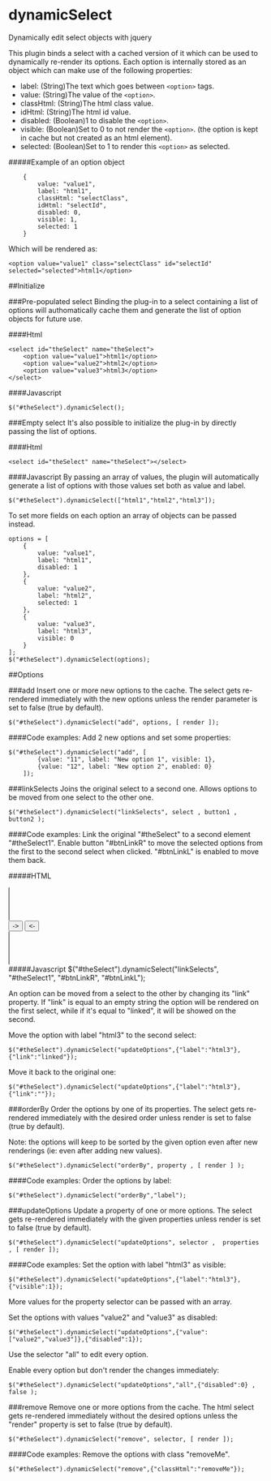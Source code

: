 # dynamicSelect
Dynamically edit select objects with jquery

This plugin binds a select with a cached version of it which can be used to dynamically re-render its options.
Each option is internally stored as an object which can make use of the following properties:

*   label: (String)The text which goes between `<option>` tags.
*   value: (String)The value of the `<option>`.
*   classHtml: (String)The html class value.
*   idHtml: (String)The html id value.
*   disabled: (Boolean)1 to disable the `<option>`.
*   visible: (Boolean)Set to 0 to not render the `<option>`. (the option is kept in cache but not created as an html element).
*   selected: (Boolean)Set to 1 to render this `<option>` as selected.

#####Example of an option object

        {
            value: "value1",
            label: "html1",
            classHtml: "selectClass",
            idHtml: "selectId",
            disabled: 0,
            visible: 1,
            selected: 1
        }
        
Which will be rendered as:

	<option value="value1" class="selectClass" id="selectId" selected="selected">html1</option>

##Initialize

###Pre-populated select
Binding the plug-in to a select containing a list of options will authomatically cache them and generate the list of option objects for future use.

####Html

    <select id="theSelect" name="theSelect">
        <option value="value1">html1</option>
        <option value="value2">html2</option>
        <option value="value3">html3</option>
    </select>

####Javascript

    $("#theSelect").dynamicSelect();
    
    
###Empty select
It's also possible to initialize the plug-in by directly passing the list of options.

####Html

    <select id="theSelect" name="theSelect"></select>


####Javascript
By passing an array of values, the plugin will automatically generate a list of options with those values set both as value and label.

    $("#theSelect").dynamicSelect(["html1","html2","html3"]);
    
To set more fields on each option an array of objects can be passed instead.

    options = [
        {
            value: "value1",
            label: "html1",
            disabled: 1
        },
        {
            value: "value2",
            label: "html2",
            selected: 1
        },
        {
            value: "value3",
            label: "html3",
            visible: 0
        }
    ];
    $("#theSelect").dynamicSelect(options);


##Options

###add
Insert one or more new options to the cache. The select gets re-rendered immediately with the new options unless the render parameter is set to false (true by default).

	$("#theSelect").dynamicSelect("add", options, [ render ]);
	
####Code examples:
Add 2 new options and set some properties:

	$("#theSelect").dynamicSelect("add", [
			{value: "11", label: "New option 1", visible: 1},
			{value: "12", label: "New option 2", enabled: 0}
		]);

###linkSelects
Joins the original select to a second one. Allows options to be moved from one select to the other one.

	$("#theSelect").dynamicSelect("linkSelects", select , button1 , button2 );
	
####Code examples:
Link the original "#theSelect" to a second element "#theSelect1". Enable button "#btnLinkR" to move the selected options from the first to the second select when clicked. "#btnLinkL" is enabled to move them back.

#####HTML
	<div id="div1">
	    <select id="theSelect" multiple="multiple"></select>
	</div>
	<div id="div2">
	    <input id="btnLinkR" type="button" value="->">
	    <input id="btnLinkL" type="button" value="<-">
	</div>
	<div id="div3">
	    <select id="theSelect1" multiple="multiple"></select>
	</div>
#####Javascript
	$("#theSelect").dynamicSelect("linkSelects", "#theSelect1", "#btnLinkR", "#btnLinkL");
	
	
An option can be moved from a select to the other by changing its "link" property. If "link" is equal to an empty string the option will be rendered on the first select, while if it's equal to "linked", it will be showed on the second.

Move the option with label "html3" to the second select:

	$("#theSelect").dynamicSelect("updateOptions",{"label":"html3"},{"link":"linked"});
	
Move it back to the original one:

	$("#theSelect").dynamicSelect("updateOptions",{"label":"html3"},{"link":""});


###orderBy
Order the options by one of its properties. The select gets re-rendered immediately with the desired order unless render is set to false (true by default).

Note: the options will keep to be sorted by the given option even after new renderings (ie: even after adding new values).

	$("#theSelect").dynamicSelect("orderBy", property , [ render ] );

####Code examples:
Order the options by label:

	$("#theSelect").dynamicSelect("orderBy","label");


###updateOptions
Update a property of one or more options. The select gets re-rendered immediately with the given properties unless render is set to false (true by default).

	$("#theSelect").dynamicSelect("updateOptions", selector ,  properties , [ render ]);

####Code examples:
Set the option with label "html3" as visible:

	$("#theSelect").dynamicSelect("updateOptions",{"label":"html3"},{"visible":1});
	
More values for the property selector can be passed with an array.

Set the options with values "value2" and "value3" as disabled:

	$("#theSelect").dynamicSelect("updateOptions",{"value":["value2","value3"]},{"disabled":1});
	
Use the selector "all" to edit every option.

Enable every option but don't render the changes immediately:

	$("#theSelect").dynamicSelect("updateOptions","all",{"disabled":0} , false );

###remove
Remove one or more options from the cache. The html select gets re-rendered immediately without the desired options unless the "render" property is set to false (true by default).

	$("#theSelect").dynamicSelect("remove", selector, [ render ]);
	
####Code examples:
Remove the options with class "removeMe".

	$("#theSelect").dynamicSelect("remove",{"classHtml":"removeMe"});
